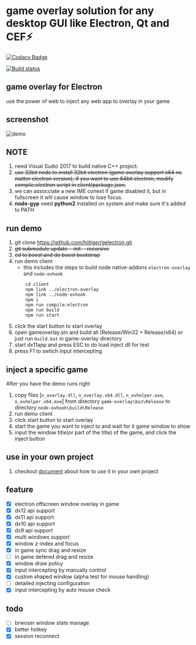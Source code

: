 # game overlay solution for any desktop GUI like Electron, Qt and CEF⚡

[![Codacy Badge](https://api.codacy.com/project/badge/Grade/0f6b8ec919b243a7a926fcf674b2cab7)](https://www.codacy.com/app/hiitiger/gelectron?utm_source=github.com&utm_medium=referral&utm_content=hiitiger/gelectron&utm_campaign=Badge_Grade)

[![Build status](https://ci.appveyor.com/api/projects/status/sgi7go37f72f52a5?svg=true)](https://ci.appveyor.com/project/hiitiger/gelectron)

## game overlay for Electron

use the power of web to inject any web app to overlay in your game

## screenshot

![demo](https://raw.githubusercontent.com/hiitiger/gelectron/master/screenshot/gelectron3.gif)

## NOTE

1. need Visual Sudio 2017 to build native C++ project.
2. ~~use 32bit node to install 32bit electron (game overlay support x64 no matter electron version), if you want to use 64bit electron, modify compile:electron script in client/package.json.~~
3. we can assocciate a new IME conext if game disabled it, but in fullscreen it will cause window to lose focus.
4. **node-gyp** need **python2** installed on system and make sure it's added to PATH

## run demo

1. git clone https://github.com/hiitiger/gelectron.git
2. ~~git submodule update --init --recursive~~
3. ~~cd to boost and do boost bootstrap~~
4. run demo client
    - this includes the steps to build node native-addons `electron-overlay` and `node-ovhook`
    ```
        cd client
        npm link ../electron-overlay
        npm link ../node-ovhook
        npm i
        npm run compile:electron
        npm run build
        npm run start
    ```
5. click the start button to start overlay
6. open gameoverlay.sln and build all (Release/Win32 + Release/x64) or just run `build.bat` in game-overlay directory
7. start dx11app and press ESC to do load inject dll for test
8. press F1 to swtich input intercepting

## inject a specific game

After you have the demo runs right

1.  copy files [`n_overlay.dll`, `n_overlay.x64.dll`, `n_ovhelper.exe`, `n_ovhelper.x64.exe`] from directory `game-overlay\bin\Release` to directory `node-ovhook\build\Release`
2.  run demo client
3.  click start button to start overlay
4.  start the game you want to inject to and wait for it game window to show
5.  input the window title(or part of the title) of the game, and click the inject button

## use in your own project

1. checkout [document](https://github.com/hiitiger/gelectron/blob/master/doc/doc.md) about how to use it in your own project

## feature

-   [x] electron offscreen window overlay in game
-   [x] dx12 api support
-   [x] dx11 api support
-   [x] dx10 api support
-   [x] dx9 api support
-   [x] multi windows support
-   [x] window z-index and focus
-   [x] in game sync drag and resize
-   [ ] in game defered drag and resize
-   [x] window draw policy
-   [x] input intercepting by manually control
-   [x] custom shaped window (alpha test for mouse handling)
-   [ ] detailed injecting configuration
-   [x] input intercepting by auto mouse check

## todo

-   [ ] brwoser window state manage
-   [x] better hotkey
-   [x] session reconnect

